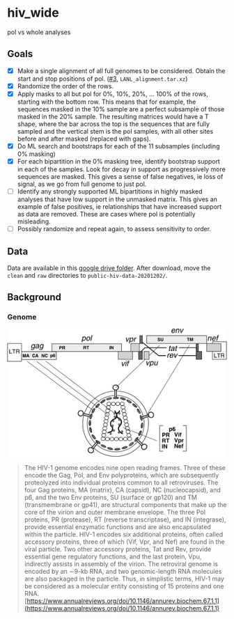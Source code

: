 # hiv_wide
pol vs whole analyses

## Goals

- [x] Make a single alignment of all full genomes to be considered. Obtain the start and stop positions of pol. ([#3](/../../issues/3), `LANL_alignment.tar.xz`)
- [x] Randomize the order of the rows.
- [x] Apply masks to all but pol for 0%, 10%, 20%, ... 100% of the rows, starting with the bottom row. This means that for example, the sequences masked in the 10% sample are a perfect subsample of those masked in the 20% sample. The resulting matrices would have a T shape, where the bar across the top is the sequences that are fully sampled and the vertical stem is the pol samples, with all other sites before and after masked (replaced with gaps).
- [x] Do ML search and bootstraps for each of the 11 subsamples (including 0% masking)
- [x] For each bipartition in the 0% masking tree, identify bootstrap support in each of the samples. Look for decay in support as progressively more sequences are masked. This gives a sense of false negatives, ie loss of signal, as we go from full genome to just pol.
- [ ] Identify any strongly supported ML bipartitions in highly masked analyses that have low support in the unmasked matrix. This gives an example of false positives, ie relationships that have increased support as data are removed. These are cases where pol is potentially misleading.
- [ ] Possibly randomize and repeat again, to assess sensitivity to order.

## Data

Data are available in this [google drive folder](https://drive.google.com/drive/folders/1_v5C3hmwxQvOkPTAerSUu7ski1K_hLu1). After download, move the `clean` and `raw` directories to `public-hiv-data-20201202/`.

## Background

### Genome

![HIV Genome Diagram](img/bi67_0001_1.jpeg)

> The HIV-1 genome encodes nine open reading frames. Three of these encode the Gag, Pol, and Env polyproteins, which are subsequently proteolyzed into individual proteins common to all retroviruses. The four Gag proteins, MA (matrix), CA (capsid), NC (nucleocapsid), and p6, and the two Env proteins, SU (surface or gp120) and TM (transmembrane or gp41), are structural components that make up the core of the virion and outer membrane envelope. The three Pol proteins, PR (protease), RT (reverse transcriptase), and IN (integrase), provide essential enzymatic functions and are also encapsulated within the particle. HIV-1 encodes six additional proteins, often called accessory proteins, three of which (Vif, Vpr, and Nef) are found in the viral particle. Two other accessory proteins, Tat and Rev, provide essential gene regulatory functions, and the last protein, Vpu, indirectly assists in assembly of the virion. The retroviral genome is encoded by an ∼9-kb RNA, and two genomic-length RNA molecules are also packaged in the particle. Thus, in simplistic terms, HIV-1 may be considered as a molecular entity consisting of 15 proteins and one RNA. [https://www.annualreviews.org/doi/10.1146/annurev.biochem.67.1.1](https://www.annualreviews.org/doi/10.1146/annurev.biochem.67.1.1)
